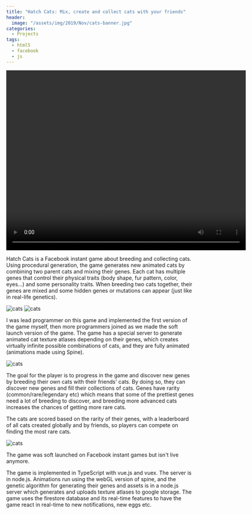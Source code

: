 ```yaml
---
title: "Hatch Cats: Mix, create and collect cats with your friends"
header:
  image: "/assets/img/2019/Nov/cats-banner.jpg"
categories:
  - Projects
tags:
  - html5
  - facebook
  - js
---
```


<video controls width="640" height="480">
  <source src="/assets/video/2019/Nov/cats-gameplay.mp4" type='video/mp4'>
</video>

Hatch Cats is a Facebook instant game about breeding and collecting cats. Using procedural generation, the game generates new animated cats by combining two parent cats and mixing their genes. Each cat has multiple genes that control their physical traits (body shape, fur pattern, color, eyes...) and some personality traits. When breeding two cats together, their genes are mixed and some hidden genes or mutations can appear (just like in real-life genetics).

![cats]({{site.url}}{{site.baseurl}}/assets/img/2019/Nov/cat-explain-1.png)
![cats]({{site.url}}{{site.baseurl}}/assets/img/2019/Nov/cat-gens.png)

I was lead programmer on this game and implemented the first version of the game myself, then more programmers joined as we made the soft launch version of the game. The game has a special server to generate animated cat texture atlases depending on their genes, which creates virtually infinite possible combinations of cats, and they are fully animated (animations made using Spine).

![cats]({{site.url}}{{site.baseurl}}/assets/img/2019/Nov/cat-anim.gif)

The goal for the player is to progress in the game and discover new genes by breeding their own cats with their friends' cats. By doing so, they can discover new genes and fill their collections of cats. Genes have rarity (common/rare/legendary etc) which means that some of the prettiest genes need a lot of breeding to discover, and breeding more advanced cats increases the chances of getting more rare cats.

The cats are scored based on the rarity of their genes, with a leaderboard of all cats created globally and by friends, so players can compete on finding the most rare cats.

![cats]({{site.url}}{{site.baseurl}}/assets/img/2019/Nov/cat-multiple.gif)

The game was soft launched on Facebook instant games but isn't live anymore.

The game is implemented in TypeScript with vue.js and vuex. The server is in node.js. Animations run using the webGL version of spine, and the genetic algorithm for generating their genes and assets is in a node.js server which generates and uploads texture atlases to google storage. The game uses the firestore database and its real-time features to have the game react in real-time to new notifications, new eggs etc.

